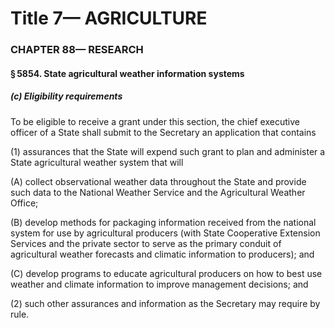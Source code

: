 
# Title 7— AGRICULTURE
### CHAPTER 88— RESEARCH
#### § 5854. State agricultural weather information systems
##### (c) Eligibility requirements

To be eligible to receive a grant under this section, the chief executive officer of a State shall submit to the Secretary an application that contains

(1) assurances that the State will expend such grant to plan and administer a State agricultural weather system that will

(A) collect observational weather data throughout the State and provide such data to the National Weather Service and the Agricultural Weather Office;

(B) develop methods for packaging information received from the national system for use by agricultural producers (with State Cooperative Extension Services and the private sector to serve as the primary conduit of agricultural weather forecasts and climatic information to producers); and

(C) develop programs to educate agricultural producers on how to best use weather and climate information to improve management decisions; and

(2) such other assurances and information as the Secretary may require by rule.
